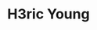 ---
layout: home
title: "H3ric Young"
description: ————终身就职于<strong>STARK INDUSTRIES</strong><br><br>——程序猿，经常瞎拍照，偶尔篮球，偶尔咖啡，偶尔柠檬茶，对，维他那种<br><br>该博客不定期发布文章，聊Pogramming，聊摄影，聊咖啡 ，聊NBA，聊电影<br>
tags: [Jekyll, theme, responsive, blog, template]
image:
  feature: typewriter.jpg
  lemontea: LemonTea.jpg
---